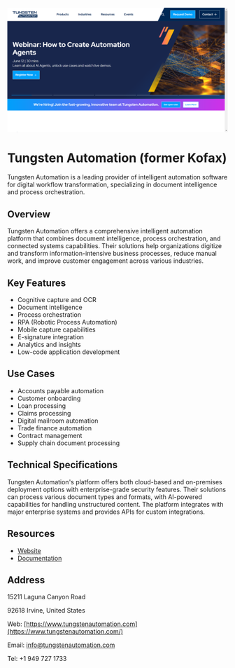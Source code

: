 ![Tungsten Automation (former Kofax)](assets\tungsten-automation-former-kofax.png)

# Tungsten Automation (former Kofax)

Tungsten Automation is a leading provider of intelligent automation software for digital workflow transformation, specializing in document intelligence and process orchestration.

## Overview

Tungsten Automation offers a comprehensive intelligent automation platform that combines document intelligence, process orchestration, and connected systems capabilities. Their solutions help organizations digitize and transform information-intensive business processes, reduce manual work, and improve customer engagement across various industries.

## Key Features

- Cognitive capture and OCR
- Document intelligence
- Process orchestration
- RPA (Robotic Process Automation)
- Mobile capture capabilities
- E-signature integration
- Analytics and insights
- Low-code application development

## Use Cases

- Accounts payable automation
- Customer onboarding
- Loan processing
- Claims processing
- Digital mailroom automation
- Trade finance automation
- Contract management
- Supply chain document processing

## Technical Specifications

Tungsten Automation's platform offers both cloud-based and on-premises deployment options with enterprise-grade security features. Their solutions can process various document types and formats, with AI-powered capabilities for handling unstructured content. The platform integrates with major enterprise systems and provides APIs for custom integrations.

## Resources

- [Website](https://www.tungstenautomation.com/)
- [Documentation](https://www.tungstenautomation.com/products)

## Address

15211 Laguna Canyon Road

92618 Irvine, United States

Web: [https://www.tungstenautomation.com](https://www.tungstenautomation.com/)

Email: info@tungstenautomation.com

Tel: +1 949 727 1733

